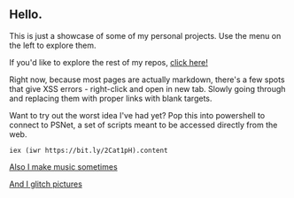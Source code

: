 ## Hello.

This is just a showcase of some of my personal projects. Use the menu on the left to explore them. 

If you'd like to explore the rest of my repos, <a href="https://github.com/read-0nly" target="_blank">click here!</a>

Right now, because most pages are actually markdown, there's a few spots that give XSS errors - right-click and open in new tab. Slowly going through and replacing them with proper links with blank targets.

Want to try out the worst idea I've had yet? Pop this into powershell to connect to PSNet, a set of scripts meant to be accessed directly from the web.
```
iex (iwr https://bit.ly/2Cat1pH).content
```
[Also I make music sometimes](https://nullzer0.bandcamp.com)

[And I glitch pictures](https://www.instagram.com/0bsol33t/)
